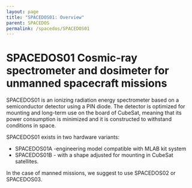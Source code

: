 ```yaml
---
layout: page
title: "SPACEDOS01: Overview"
parent: SPACEDOS
permalink: /spacedos/SPACEDOS01
---
```


# SPACEDOS01 Cosmic-ray spectrometer and dosimeter for unmanned spacecraft missions

SPACEDOS01 is an ionizing radiation energy spectrometer based on a semiconductor detector using a PIN diode. The detector is optimized for mounting and long-term use on the board of CubeSat, meaning that its power consumption is minimized and it is constructed to withstand conditions in space.

SPACEDOS01 exists in two hardware variants:

  * SPACEDOS01A -engineering model compatible with MLAB kit system
  * SPACEDOS01B - with a shape adjusted for mounting in CubeSat satellites.

In the case of manned missions, we suggest to use SPACEDOS02 or SPACEDOS03.
